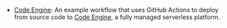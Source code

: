 

* [Code Engine](./code-engine.md): An example workflow that uses GitHub Actions to deploy from source
code to [Code Engine](https://cloud.ibm.com/codeengine), a fully managed serverless platform.
